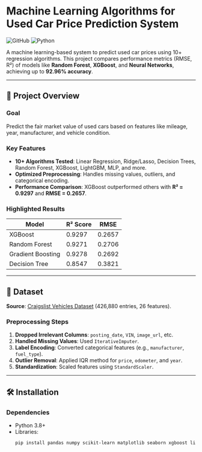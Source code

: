 # Machine Learning Algorithms for Used Car Price Prediction System

![GitHub](https://img.shields.io/badge/license-MIT-blue)
![Python](https://img.shields.io/badge/Python-3.8%2B-green)

A machine learning-based system to predict used car prices using 10+ regression algorithms. This project compares performance metrics (RMSE, R²) of models like **Random Forest**, **XGBoost**, and **Neural Networks**, achieving up to **92.96% accuracy**.

---

## 📌 Project Overview

### Goal
Predict the fair market value of used cars based on features like mileage, year, manufacturer, and vehicle condition.

### Key Features
- **10+ Algorithms Tested**: Linear Regression, Ridge/Lasso, Decision Trees, Random Forest, XGBoost, LightGBM, MLP, and more.
- **Optimized Preprocessing**: Handles missing values, outliers, and categorical encoding.
- **Performance Comparison**: XGBoost outperformed others with **R² = 0.9297** and **RMSE = 0.2657**.

### Highlighted Results
| Model                | R² Score   | RMSE      |
|----------------------|------------|-----------|
| XGBoost              | 0.9297     | 0.2657    |
| Random Forest        | 0.9271     | 0.2706    |
| Gradient Boosting    | 0.9278     | 0.2692    |
| Decision Tree        | 0.8547     | 0.3821    |

---

## 📂 Dataset

**Source**: [Craigslist Vehicles Dataset](https://www.kaggle.com/datasets/austinreese/craigslist-carstrucks-data) (426,880 entries, 26 features).

### Preprocessing Steps
1. **Dropped Irrelevant Columns**: `posting_date`, `VIN`, `image_url`, etc.
2. **Handled Missing Values**: Used `IterativeImputer`.
3. **Label Encoding**: Converted categorical features (e.g., `manufacturer`, `fuel_type`).
4. **Outlier Removal**: Applied IQR method for `price`, `odometer`, and `year`.
5. **Standardization**: Scaled features using `StandardScaler`.

---

## 🛠 Installation

### Dependencies
- Python 3.8+
- Libraries:
  ```bash
  pip install pandas numpy scikit-learn matplotlib seaborn xgboost lightgbm

